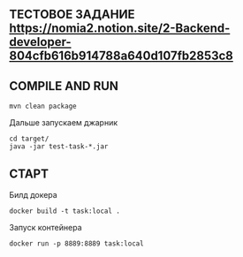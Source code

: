 ## ТЕСТОВОЕ ЗАДАНИЕ https://nomia2.notion.site/2-Backend-developer-804cfb616b914788a640d107fb2853c8


## COMPILE AND RUN

    mvn clean package


Дальше запускаем джарник

    cd target/
    java -jar test-task-*.jar 


## **СТАРТ**

Билд докера

    docker build -t task:local .

Запуск контейнера

    docker run -p 8889:8889 task:local
